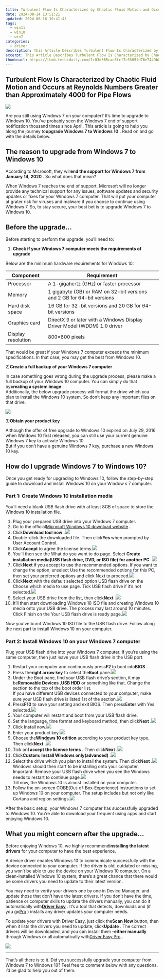 ```yaml
---
title: Turbulent Flow Is Characterized by Chaotic Fluid Motion and Occurs at Reynolds Numbers Greater than Approximately 4000 for Pipe Flows
date: 2024-08-14 13:51:21
updated: 2024-08-16 10:41:43
tags:
  - win11
  - win10
  - win7
categories:
  - driver
description: This Article Describes Turbulent Flow Is Characterized by Chaotic Fluid Motion and Occurs at Reynolds Numbers Greater than Approximately 4000 for Pipe Flows
excerpt: This Article Describes Turbulent Flow Is Characterized by Chaotic Fluid Motion and Occurs at Reynolds Numbers Greater than Approximately 4000 for Pipe Flows
thumbnail: https://thmb.techidaily.com/1c03d365cac6fcf7e3665fd76e7449b8b7d6ebbb04e310ccec37ca23ea922ee4.jpg
---
```


## Turbulent Flow Is Characterized by Chaotic Fluid Motion and Occurs at Reynolds Numbers Greater than Approximately 4000 for Pipe Flows

![](https://images.drivereasy.com/wp-content/uploads/2019/05/image-461.png)

 Are you still using Windows 7 on your computer? It’s time to upgrade to Windows 10\. You’ve probably seen the Windows 7 end of support notification thousand times since April. This article is going to help you along the journey to**upgrade Windows 7 to Windows 10** . Read on and go with the details below.

## The reason to upgrade from Windows 7 to Windows 10

 According to Microsoft, they will**end the support for Windows 7 from January 14, 2020** . So what does that mean?

 When Windows 7 reaches the end of support, Microsoft will no longer provide any technical support for any issues, software updates and security updates or fixes for your Windows 7 computer. That will put your computer at grater risk for viruses and malware if you choose to continue using Windows 7\. So, to stay secure, your best bet is to upgrade Windows 7 to Windows 10.

## Before the upgrade…

Before starting to perform the upgrade, you’ll need to:

 1) **Check if your Windows 7 computer meets the requirements of upgrade**

Below are the minimum hardware requirements for Windows 10:

| **Component**      | **Requirement**                                                          |
| ------------------ | ------------------------------------------------------------------------ |
| Processor          | A 1-gigahertz (GHz) or faster processor                                  |
| Memory             | 1 gigabyte (GB) or RAM on 32-bit versions and 2 GB for 64-bit versions   |
| Hard disk space    | 16 GB for 32-bit versions and 20 GB for 64-bit versions                  |
| Graphics card      | DirectX 9 or later with a Windows Display Driver Model (WDDM) 1.0 driver |
| Display resolution | 800×600 pixels                                                           |

 That would be great if your Windows 7 computer exceeds the minimum specifications. In that case, you may get the best from Windows 10.

 2)**Create a full backup of your Windows 7 computer**

 In case something goes wrong during the upgrade process, please make a full backup of your Windows 10 computer. You can simply do that by**creating a system image** .  
 Additionally, the below upgrade process will format the drive which you plan to install the Windows 10 system. So don’t keep any important files on that drive.

![](https://images.drivereasy.com/wp-content/uploads/2019/05/image-443.png)

 3)**Obtain your product key**

 Although the offer of free upgrade to Windows 10 expired on July 29, 2016 when Windows 10 first released, you can still use your current genuine Windows 7 key to activate Windows 10.  
 But if you don’t have a genuine Windows 7 key, purchase a new Windows 10 key.

## How do I upgrade Windows 7 to Windows 10?

 Once you get ready for upgrading to Windows 10, follow the step-by-step guide to download and install Windows 10 on your Window s 7 computer.

### Part 1: Create Windows 10 installation media

 You’ll need a blank USB flash drive with at least 8GB of space to store the Windows 10 installation file.

1. Plug your prepared USB drive into your Windows 7 computer.
2. Go to the official[Microsoft Windows 10 download website](https://www.microsoft.com/en-us/software-download/windows10) .
3. Click**Download tool now** .![](https://images.drivereasy.com/wp-content/uploads/2019/05/2019-05-15_16-53-33.png)
4. Double-click the downloaded file. Then click**Yes** when prompted by User Account Control.
5. Click**Accept** to agree the license terms.![](https://images.drivereasy.com/wp-content/uploads/2019/05/2019-05-14_10-21-04.png)
6. You’ll then see the What do you want to do page. Select **Create installation media(USB flash drive, DVD, or ISO file) for another PC** .![](https://images.drivereasy.com/wp-content/uploads/2019/05/2019-05-14_10-22-56.png)
7. Click**Next** if you accept to use the recommended options. If you want to change the option, unselect Use the recommended options for this PC, then set your preferred options and click Next to proceed.![](https://images.drivereasy.com/wp-content/uploads/2019/05/2019-05-14_10-23-51.png)
8. Click**Next** with the default selected option USB flash drive on the Choose which media to use page. Tick USB flash drive if it’s not selected.![](https://images.drivereasy.com/wp-content/uploads/2019/05/2019-05-14_10-25-38.png)
9. Select your USB drive from the list, then click**Next** .![](https://images.drivereasy.com/wp-content/uploads/2019/05/2019-05-14_10-31-10-1.png)
10. It’ll then start downloading Windows 10 ISO file and creating Windows 10 media onto your USB drive. The process may last around 10 minutes. Click Finish on the Your USB flash drive is ready page.![](https://images.drivereasy.com/wp-content/uploads/2019/05/2019-05-14_10-44-54.png)

 Now you’ve burnt Windows 10 ISO file to the USB flash drive. Follow along the next part to install Windows 10 on your computer.

### Part 2: Install Windows 10 on your Windows 7 computer

 Plug your USB flash drive into your Windows 7 computer. If you’re using the same computer, then just leave your USB flash drive in the USB port.

1. Restart your computer and continuously press**F2** to boot into**BIOS** .
2. Press the**right arrow key** to select the**Boot** pane.![](https://images.drivereasy.com/wp-content/uploads/2019/05/2019-05-14_11-13-04.png)
3. Under the Boot pane, find your USB flash drive’s section, it may be**Removable Devices** ,**USB HDD** or something like that. Change the section to the top of the boot order list.  
 If you have different USB devices connected to your computer, make sure your USB flash drive is listed 1st of the section.![](https://images.drivereasy.com/wp-content/uploads/2019/05/2019-05-14_11-13-04.png)
4. Press**F10** to save your setting and exit BIOS. Then press**Enter** with Yes selected.![](https://images.drivereasy.com/wp-content/uploads/2019/05/2019-05-14_11-18-23.png)
5. Your computer will restart and boot from your USB flash drive.
6. Set the language, time format and keyboard method, then click**Next** .![](https://images.drivereasy.com/wp-content/uploads/2019/05/2019-05-14_16-45-31.png)
7. Click Install now.![](https://images.drivereasy.com/wp-content/uploads/2019/05/2019-05-14_16-47-24.png)
8. Enter your product key.![](https://images.drivereasy.com/wp-content/uploads/2019/05/2019-05-15_17-46-59.png)
9. Choose the**Windows 10 edition** according to your product key type. Then click**Next** .![](https://images.drivereasy.com/wp-content/uploads/2019/05/2019-05-14_16-50-39.png)
10. Tick on**I accept the license terms** . Then click**Next** .![](https://images.drivereasy.com/wp-content/uploads/2019/05/2019-05-14_16-53-53.png)
11. Click**Custom: Install Windows only(advanced)** .![](https://images.drivereasy.com/wp-content/uploads/2019/05/2019-05-14_16-54-30.png)
12. Select the drive which you plan to install the system. Then click**Next** .![](https://images.drivereasy.com/wp-content/uploads/2019/05/2019-05-14_16-55-53.png)  
 Windows should then start to be installing onto your computer.  
 Important: Remove your USB flash drive when you see the Windows needs to restart to continue page.![](https://images.drivereasy.com/wp-content/uploads/2019/05/2019-05-14_17-01-19.png)  
 Till now, the Windows 10 is almost installed on your computer.
13. Follow the on-screen OOBE(Out-of-Box-Experience) instructions to set up Windows 10 on your computer. The setup includes but not only like Cortana and region settings.![](https://images.drivereasy.com/wp-content/uploads/2019/05/2019-05-14_17-06-33.png)

 After the basic setup, your Windows 7 computer has successfully upgraded to Windows 10\. You’re able to download your frequent using apps and start enjoying Windows 10.

## What you might concern after the upgrade…

 Before enjoying Windows 10, we highly recommend**installing the latest drivers** for your computer to have the best experience.

 A device driver enables Windows 10 to communicate successfully with the device connected to your computer. If the driver is old, outdated or missing, you won’t be able to use the device on your Windows 10 computer. On a clean-installed Windows 10 system, there’s a great chance that there would be some drivers you need to update to their latest version.

 You may need to verify your drivers one by one in Device Manager, and update those that don’t have the latest drivers. If you don’t have the time, patience or computer skills to update the drivers manually, you can do it automatically with[**Driver Easy**](https://tools.techidaily.com/drivereasy/download/) . It’s a tool that detects, downloads and (if you go[Pro](https://tools.techidaily.com/drivereasy/download/) ) installs any driver updates your computer needs.

 To update your drivers with Driver Easy, just click the**Scan Now** button, then when it lists the drivers you need to update, click**Update** . The correct drivers will be downloaded, and you can install them –**either manually** through Windows or all automatically with[Driver Easy Pro](https://tools.techidaily.com/drivereasy/download/) .

![](https://images.drivereasy.com/wp-content/uploads/2019/05/image-463.png)

---

 That’s all there is to it. Did you successfully upgrade your computer from Windows 7 to Windows 10? Feel free to comment below with any questions. I’d be glad to help you out of them.

<ins class="adsbygoogle"
     style="display:block"
     data-ad-format="autorelaxed"
     data-ad-client="ca-pub-7571918770474297"
     data-ad-slot="1223367746"></ins>



<ins class="adsbygoogle"
     style="display:block"
     data-ad-client="ca-pub-7571918770474297"
     data-ad-slot="8358498916"
     data-ad-format="auto"
     data-full-width-responsive="true"></ins>
